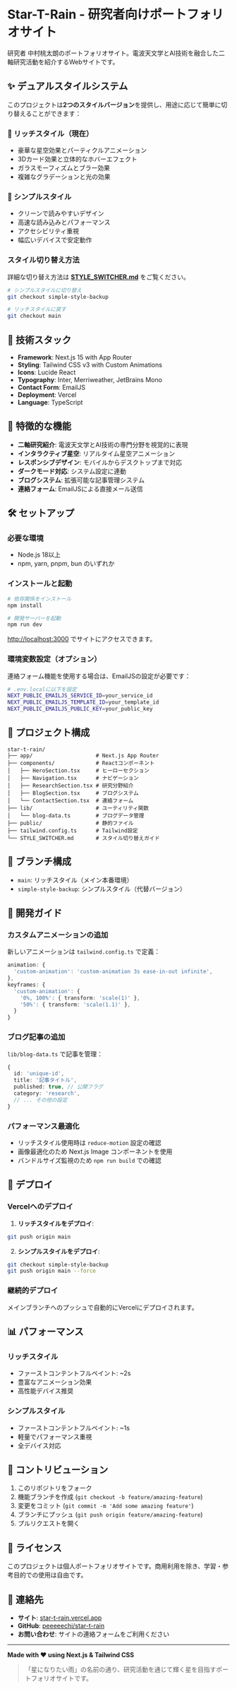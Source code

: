 # Star-T-Rain - 研究者向けポートフォリオサイト

研究者 中村桃太朗のポートフォリオサイト。電波天文学とAI技術を融合した二軸研究活動を紹介するWebサイトです。

## ✨ デュアルスタイルシステム

このプロジェクトは**2つのスタイルバージョン**を提供し、用途に応じて簡単に切り替えることができます：

### 🌟 リッチスタイル（現在）
- 豪華な星空効果とパーティクルアニメーション
- 3Dカード効果と立体的なホバーエフェクト
- ガラスモーフィズムとブラー効果
- 複雑なグラデーションと光の効果

### 🎯 シンプルスタイル
- クリーンで読みやすいデザイン
- 高速な読み込みとパフォーマンス
- アクセシビリティ重視
- 幅広いデバイスで安定動作

### スタイル切り替え方法
詳細な切り替え方法は **[STYLE_SWITCHER.md](./STYLE_SWITCHER.md)** をご覧ください。

```bash
# シンプルスタイルに切り替え
git checkout simple-style-backup

# リッチスタイルに戻す
git checkout main
```

## 🚀 技術スタック

- **Framework**: Next.js 15 with App Router
- **Styling**: Tailwind CSS v3 with Custom Animations
- **Icons**: Lucide React
- **Typography**: Inter, Merriweather, JetBrains Mono
- **Contact Form**: EmailJS
- **Deployment**: Vercel
- **Language**: TypeScript

## 🎨 特徴的な機能

- **二軸研究紹介**: 電波天文学とAI技術の専門分野を視覚的に表現
- **インタラクティブ星空**: リアルタイム星空アニメーション
- **レスポンシブデザイン**: モバイルからデスクトップまで対応
- **ダークモード対応**: システム設定に連動
- **ブログシステム**: 拡張可能な記事管理システム
- **連絡フォーム**: EmailJSによる直接メール送信

## 🛠️ セットアップ

### 必要な環境
- Node.js 18以上
- npm, yarn, pnpm, bun のいずれか

### インストールと起動

```bash
# 依存関係をインストール
npm install

# 開発サーバーを起動
npm run dev
```

[http://localhost:3000](http://localhost:3000) でサイトにアクセスできます。

### 環境変数設定（オプション）

連絡フォーム機能を使用する場合は、EmailJSの設定が必要です：

```bash
# .env.localに以下を設定
NEXT_PUBLIC_EMAILJS_SERVICE_ID=your_service_id
NEXT_PUBLIC_EMAILJS_TEMPLATE_ID=your_template_id
NEXT_PUBLIC_EMAILJS_PUBLIC_KEY=your_public_key
```

## 📁 プロジェクト構成

```
star-t-rain/
├── app/                    # Next.js App Router
├── components/             # Reactコンポーネント
│   ├── HeroSection.tsx     # ヒーローセクション
│   ├── Navigation.tsx      # ナビゲーション
│   ├── ResearchSection.tsx # 研究分野紹介
│   ├── BlogSection.tsx     # ブログシステム
│   └── ContactSection.tsx  # 連絡フォーム
├── lib/                    # ユーティリティ関数
│   └── blog-data.ts        # ブログデータ管理
├── public/                 # 静的ファイル
├── tailwind.config.ts      # Tailwind設定
└── STYLE_SWITCHER.md       # スタイル切り替えガイド
```

## 🎯 ブランチ構成

- `main`: リッチスタイル（メイン本番環境）
- `simple-style-backup`: シンプルスタイル（代替バージョン）

## 📝 開発ガイド

### カスタムアニメーションの追加

新しいアニメーションは `tailwind.config.ts` で定義：

```typescript
animation: {
  'custom-animation': 'custom-animation 3s ease-in-out infinite',
},
keyframes: {
  'custom-animation': {
    '0%, 100%': { transform: 'scale(1)' },
    '50%': { transform: 'scale(1.1)' },
  }
}
```

### ブログ記事の追加

`lib/blog-data.ts` で記事を管理：

```typescript
{
  id: 'unique-id',
  title: '記事タイトル',
  published: true, // 公開フラグ
  category: 'research',
  // ... その他の設定
}
```

### パフォーマンス最適化

- リッチスタイル使用時は `reduce-motion` 設定の確認
- 画像最適化のため Next.js Image コンポーネントを使用
- バンドルサイズ監視のため `npm run build` での確認

## 🚀 デプロイ

### Vercelへのデプロイ

1. **リッチスタイルをデプロイ**:
```bash
git push origin main
```

2. **シンプルスタイルをデプロイ**:
```bash
git checkout simple-style-backup
git push origin main --force
```

### 継続的デプロイ

メインブランチへのプッシュで自動的にVercelにデプロイされます。

## 📊 パフォーマンス

### リッチスタイル
- ファーストコンテントフルペイント: ~2s
- 豊富なアニメーション効果
- 高性能デバイス推奨

### シンプルスタイル
- ファーストコンテントフルペイント: ~1s
- 軽量でパフォーマンス重視
- 全デバイス対応

## 🤝 コントリビューション

1. このリポジトリをフォーク
2. 機能ブランチを作成 (`git checkout -b feature/amazing-feature`)
3. 変更をコミット (`git commit -m 'Add some amazing feature'`)
4. ブランチにプッシュ (`git push origin feature/amazing-feature`)
5. プルリクエストを開く

## 📄 ライセンス

このプロジェクトは個人ポートフォリオサイトです。商用利用を除き、学習・参考目的での使用は自由です。

## 📧 連絡先

- **サイト**: [star-t-rain.vercel.app](https://star-t-rain.vercel.app)
- **GitHub**: [peeeeechi/star-t-rain](https://github.com/peeeeechi/star-t-rain)
- **お問い合わせ**: サイトの連絡フォームをご利用ください

---

**Made with ❤️ using Next.js & Tailwind CSS**

> 「星になりたい雨」の名前の通り、研究活動を通じて輝く星を目指すポートフォリオサイトです。
